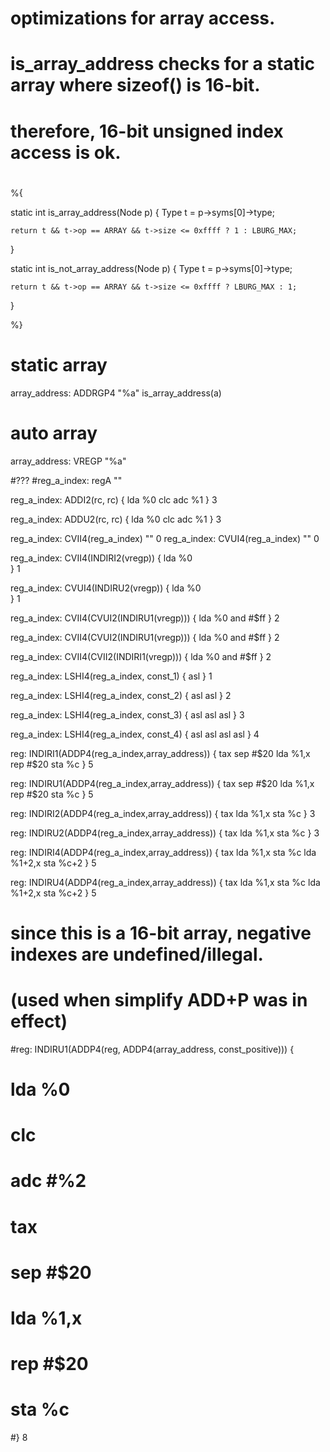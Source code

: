 #
# optimizations for array access.
# is_array_address checks for a static array where sizeof() is 16-bit.
# therefore, 16-bit unsigned index access is ok.	
#

%{

static int is_array_address(Node p) {
	Type t = p->syms[0]->type;

	return t && t->op == ARRAY && t->size <= 0xffff ? 1 : LBURG_MAX;
}

static int is_not_array_address(Node p) {
	Type t = p->syms[0]->type;

	return t && t->op == ARRAY && t->size <= 0xffff ? LBURG_MAX : 1;
}

%}

# static array
array_address: ADDRGP4 "%a" is_array_address(a)

# auto array
array_address: VREGP "%a"

#???
#reg_a_index: regA ""

reg_a_index: ADDI2(rc, rc) {
	lda %0
	clc
	adc %1
} 3

reg_a_index: ADDU2(rc, rc) {
	lda %0
	clc
	adc %1
} 3

reg_a_index: CVII4(reg_a_index) "" 0
reg_a_index: CVUI4(reg_a_index) "" 0

reg_a_index: CVII4(INDIRI2(vregp)) {
	lda %0	
} 1

reg_a_index: CVUI4(INDIRU2(vregp)) {
	lda %0	
} 1


reg_a_index: CVII4(CVUI2(INDIRU1(vregp))) {
	lda %0
	and #$ff
} 2

reg_a_index: CVII4(CVUI2(INDIRU1(vregp))) {
	lda %0
	and #$ff
} 2


reg_a_index: CVII4(CVII2(INDIRI1(vregp))) {
	lda %0
	and #$ff
} 2


reg_a_index: LSHI4(reg_a_index, const_1) {
	asl
} 1


reg_a_index: LSHI4(reg_a_index, const_2) {
	asl
	asl
} 2


reg_a_index: LSHI4(reg_a_index, const_3) {
	asl
	asl
	asl
} 3


reg_a_index: LSHI4(reg_a_index, const_4) {
	asl
	asl
	asl
	asl
} 4



reg: INDIRI1(ADDP4(reg_a_index,array_address)) {
	tax
	sep #$20
	lda %1,x
	rep #$20
	sta %c
} 5

reg: INDIRU1(ADDP4(reg_a_index,array_address)) {
	tax
	sep #$20
	lda %1,x
	rep #$20
	sta %c
} 5


reg: INDIRI2(ADDP4(reg_a_index,array_address)) {
	tax
	lda %1,x
	sta %c
} 3

reg: INDIRU2(ADDP4(reg_a_index,array_address)) {
	tax
	lda %1,x
	sta %c
} 3

reg: INDIRI4(ADDP4(reg_a_index,array_address)) {
	tax
	lda %1,x
	sta %c
	lda %1+2,x
	sta %c+2
} 5

reg: INDIRU4(ADDP4(reg_a_index,array_address)) {
	tax
	lda %1,x
	sta %c
	lda %1+2,x
	sta %c+2
} 5

#
# since this is a 16-bit array, negative indexes are undefined/illegal.
# (used when simplify ADD+P was in effect)
#reg: INDIRU1(ADDP4(reg, ADDP4(array_address, const_positive))) {
#	lda %0
#	clc
#	adc #%2
#	tax
#	sep #$20
#	lda %1,x
#	rep #$20
#	sta %c
#} 8

